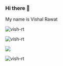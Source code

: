 ### Hi there 👋

My name is Vishal Rawat

<p align="left"> <img src="https://komarev.com/ghpvc/?username=vish-rt&label=Profile%20views&color=0e75b6&style=flat" alt="vish-rt" /> </p>

<!--
**vish-rt/vish-rt** is a ✨ _special_ ✨ repository because its `README.md` (this file) appears on your GitHub profile.

Here are some ideas to get you started:

- 🔭 I’m currently working on ...
- 🌱 I’m currently learning ...
- 👯 I’m looking to collaborate on ...
- 🤔 I’m looking for help with ...
- 💬 Ask me about ...
- 📫 How to reach me: ...
- 😄 Pronouns: ...
- ⚡ Fun fact: ...
-->

<p><img align="center" src="https://github-readme-stats.vercel.app/api?username=vish-rt&show_icons=true&locale=en" alt="vish-rt" /></p>

<p><img align="center" src="https://github-readme-stats.vercel.app/api/top-langs/?username=vish-rt" /></p>

<p><img align="center" src="https://github-readme-streak-stats.herokuapp.com/?user=vish-rt&" alt="vish-rt" /></p>